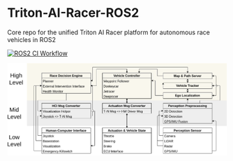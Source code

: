 # Triton-AI-Racer-ROS2
Core repo for the unified Triton AI Racer platform for autonomous race vehicles in ROS2

[![ROS2 CI Workflow](https://github.com/Triton-AI/Triton-AI-Racer-ROS2/actions/workflows/galactic-build-all-ci.yml/badge.svg?branch=main)](https://github.com/Triton-AI/Triton-AI-Racer-ROS2/actions/workflows/galactic-build-all-ci.yml)

![](System_Overview.png)
